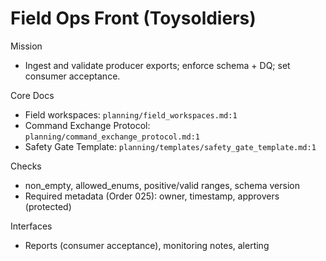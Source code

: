 # Field Ops Front (Toysoldiers)

Mission
- Ingest and validate producer exports; enforce schema + DQ; set consumer acceptance.

Core Docs
- Field workspaces: `planning/field_workspaces.md:1`
- Command Exchange Protocol: `planning/command_exchange_protocol.md:1`
- Safety Gate Template: `planning/templates/safety_gate_template.md:1`

Checks
- non_empty, allowed_enums, positive/valid ranges, schema version
- Required metadata (Order 025): owner, timestamp, approvers (protected)

Interfaces
- Reports (consumer acceptance), monitoring notes, alerting
